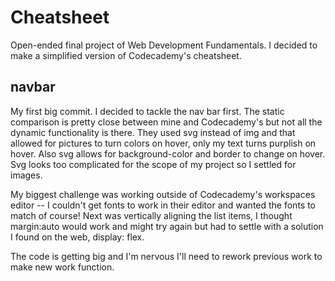# Cheatsheet
Open-ended final project of Web Development Fundamentals. I decided to make a simplified version of Codecademy's cheatsheet. 

navbar
---
My first big commit. I decided to tackle the nav bar first. The static comparison is pretty close between mine and Codecademy's but not all the dynamic functionality is there. They used svg instead of img and that allowed for pictures to turn colors on hover, only my text turns purplish on hover. Also svg allows for background-color and border to change on hover. Svg looks too complicated for the scope of my project so I settled for images. 

My biggest challenge was working outside of Codecademy's workspaces editor -- I couldn't get fonts to work in their editor and wanted the fonts to match of course! Next was vertically aligning the list items, I thought margin:auto would work and might try again but had to settle with a solution I found on the web, display: flex. 

The code is getting big and I'm nervous I'll need to rework previous work to make new work function. 
